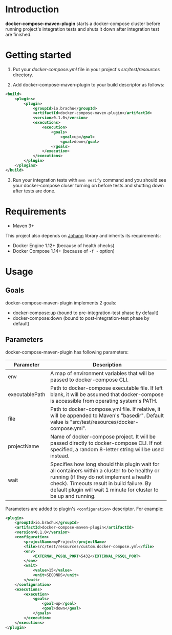 # Introduction

**docker-compose-maven-plugin** starts a docker-compose cluster before running project's integration tests and shuts it down after integration test are finished.

# Getting started

1. Put your *docker-compose.yml* file in your project's *src/test/resources* directory.

2. Add docker-compose-maven-plugin to your build descriptor as follows:

```xml
<build>
    <plugins>
        <plugin>
            <groupId>io.brachu</groupId>
            <artifactId>docker-compose-maven-plugin</artifactId>
            <version>0.1.0</version>
            <executions>
                <execution>
                    <goals>
                        <goal>up</goal>
                        <goal>down</goal>
                    </goals>
                </execution>
            </executions>
        </plugin>
    </plugins>
</build>
```

3. Run your integration tests with `mvn verify` command and you should see your docker-compose cluser turning on before tests and shutting down after tests are
done.

# Requirements

* Maven 3+

This project also depends on [Johann](https://github.com/br4chu/johann) library and inherits its requirements:

* Docker Engine 1.12+ (because of health checks)
* Docker Compose 1.14+ (because of `-f -` option)

# Usage

## Goals

docker-compose-maven-plugin implements 2 goals:
* docker-compose:up (bound to pre-integration-test phase by default)
* docker-compose:down (bound to post-integration-test phase by default)

## Parameters

docker-compose-maven-plugin has following parameters:

| Parameter | Description |
| --- | --- |
| env | A map of environment variables that will be passed to docker-compose CLI. |
| executablePath | Path to docker-compose executable file. If left blank, it will be assumed that docker-compose is accessible from operating system's PATH. |
| file | Path to docker-compose.yml file. If relative, it will be appended to Maven's "basedir". Default value is "src/test/resources/docker-compose.yml". |
| projectName | Name of docker-compose project. It will be passed directly to docker-compose CLI. If not specified, a random 8-letter string will be used instead. |
| wait | Specifies how long should this plugin wait for all containers within a cluster to be healthy or running (if they do not implement a health check). Timeouts result in build failure. By default plugin will wait 1 minute for cluster to be up and running. |

Parameters are added to plugin's `<configuration>` descriptor. For example:

```xml
<plugin>
    <groupId>io.brachu</groupId>
    <artifactId>docker-compose-maven-plugin</artifactId>
    <version>0.1.0</version>
    <configuration>
        <projectName>myProject</projectName>
        <file>src/test/resources/custom.docker-compose.yml</file>
        <env>
            <EXTERNAL_PGSQL_PORT>5432</EXTERNAL_PGSQL_PORT>
        </env>
        <wait>
            <value>15</value>
            <unit>SECONDS</unit>
        </wait>
    </configuration>
    <executions>
        <execution>
            <goals>
                <goal>up</goal>
                <goal>down</goal>
            </goals>
        </execution>
    </executions>
</plugin>
```
